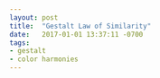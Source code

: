 ```yaml
---
layout: post
title:  "Gestalt Law of Similarity"
date:   2017-01-01 13:37:11 -0700
tags:
- gestalt
- color harmonies
---
```


